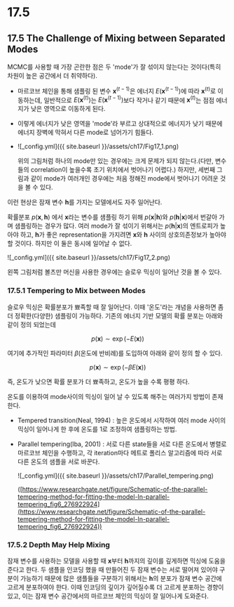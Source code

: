# 17.5

## 17.5 The Challenge of Mixing between Separated Modes

MCMC를 사용할 때 가장 곤란한 점은 두 'mode'가 잘 섞이지 않는다는 것이다(특히 차원이 높은 공간에서 더 취약하다). 

- 마르코브 체인을 통해 샘플링 된 변수 $\boldsymbol x^{(t-1)}$은 에너지 $E(\boldsymbol x^{(t-1)})$에 따라 $\boldsymbol x^{(t)}$로 이동하는데, 일반적으로 $E(\boldsymbol x^{(t)})$는 $E(\boldsymbol x^{(t-1)})$보다 작거나 같기 때문에 $\boldsymbol x^{(t)}$는 점점 에너지가 낮은 영역으로 이동하게 된다.
- 이렇게 에너지가 낮은 영역을 'mode'라 부르고 상대적으로 에너지가 낮기 때문에 에너지 장벽에 막혀서 다른 mode로 넘어가기 힘들다.
- ![_config.yml]({{ site.baseurl }}/assets/ch17/Fig17_1.png)

    위의 그림처럼 하나의 mode만 있는 경우에는 크게 문제가 되지 않는다.(다만, 변수들의 correlation이 높을수록 초기 위치에서 벗어나기 어렵다.) 하지만, 세번째 그림과 같이 mode가 여러개인 경우에는 처음 정해진 mode에서 벗어나기 어려운 것을 볼 수 있다.

이런 현상은 잠재 변수 $\boldsymbol h$를 가지는 모델에서도 자주 일어난다.

확률분포 $p(\boldsymbol x, \boldsymbol h)$ 에서 $\boldsymbol x$라는 변수를 샘플링 하기 위해 $p(\boldsymbol x\vert \boldsymbol h)$와 $p(\boldsymbol h\vert \boldsymbol x)$에서 번갈아 가며 샘플링하는 경우가 많다. 여러 mode가 잘 섞이기 위해서는 $p(\boldsymbol h\vert \boldsymbol x)$의 엔트로피가 높아야 하고, $\boldsymbol h$가 좋은 representation을 가지려면 $\boldsymbol x$와 $\boldsymbol h$ 사이의 상호의존정보가 높아야 할 것이다. 하지만 이 둘은 동시에 일어날 수 없다.

![_config.yml]({{ site.baseurl }}/assets/ch17/Fig17_2.png)

왼쪽 그림처럼 볼츠만 머신을 사용한 경우에는 슬로우 믹싱이 일어난 것을 볼 수 있다.

### 17.5.1 Tempering to Mix between Modes

슬로우 믹싱은 확률분포가 뾰족할 때 잘 일어난다. 이때 '온도'라는 개념을 사용하면 좀 더 정확한(다양한) 샘플링이 가능하다. 기존의 에너지 기반 모델의 확률 분포는 아래와 같이 정의 되었는데

$$p(\boldsymbol x) \sim \exp(-E(\boldsymbol x))$$

여기에 추가적인 파라미터 $\beta$(온도에 반비례)를 도입하여 아래와 같이 정의 할 수 있다.

$$p(\boldsymbol x) \sim \exp(-\beta E(\boldsymbol x))$$

즉, 온도가 낮으면 확률 분포가 더 뾰족하고, 온도가 높을 수록 평평 하다. 

온도를 이용하여 mode사이의 믹싱이 일어 날 수 있도록 해주는 여러가지 방법이 존재한다.

- Tempered transition(Neal, 1994) : 높은 온도에서 시작하여 여러 mode 사이의 믹싱이 일어나게 한 후에 온도를 1로 조정하여 샘플링하는 방법.
- Parallel tempering(Iba, 2001) : 서로 다른 state들을 서로 다른 온도에서 병렬로 마르코브 체인을 수행하고, 각 iteration마다 메트로 폴리스 알고리즘에 따라 서로 다른 온도의 샘플을 서로 바꾼다.

    ![_config.yml]({{ site.baseurl }}/assets/ch17/Parallel_tempering.png)

    ([https://www.researchgate.net/figure/Schematic-of-the-parallel-tempering-method-for-fitting-the-model-In-parallel-tempering_fig6_276922924](https://www.researchgate.net/figure/Schematic-of-the-parallel-tempering-method-for-fitting-the-model-In-parallel-tempering_fig6_276922924))

### 17.5.2 Depth May Help Mixing

잠재 변수를 사용하는 모델을 사용할 때 $\boldsymbol x$부터 $\boldsymbol h$까지의 깊이를 깊게하면 믹싱에 도움을 준다고 한다. 두 샘플을 인코딩 했을 때 만들어진 두 잠재 변수는 서로 떨어져 있어야 구분이 가능하기 때문에 많은 샘플들을 구분하기 위해서는 $\boldsymbol h$의 분포가 잠재 변수 공간에 고르게 분포하여야 한다. 이때 인코딩의 깊이가 깊어질수록 더 고르게 분포하는 경향이 있고, 이는 잠재 변수 공간에서의 마르코브 체인의 믹싱이 잘 일어나게 도와준다.
